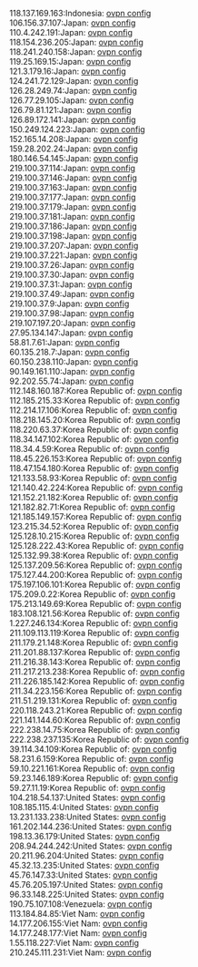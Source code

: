 118.137.169.163:Indonesia: [ovpn config](vpn/118_137_169_163.ovpn)  
106.156.37.107:Japan: [ovpn config](vpn/106_156_37_107.ovpn)  
110.4.242.191:Japan: [ovpn config](vpn/110_4_242_191.ovpn)  
118.154.236.205:Japan: [ovpn config](vpn/118_154_236_205.ovpn)  
118.241.240.158:Japan: [ovpn config](vpn/118_241_240_158.ovpn)  
119.25.169.15:Japan: [ovpn config](vpn/119_25_169_15.ovpn)  
121.3.179.16:Japan: [ovpn config](vpn/121_3_179_16.ovpn)  
124.241.72.129:Japan: [ovpn config](vpn/124_241_72_129.ovpn)  
126.28.249.74:Japan: [ovpn config](vpn/126_28_249_74.ovpn)  
126.77.29.105:Japan: [ovpn config](vpn/126_77_29_105.ovpn)  
126.79.81.121:Japan: [ovpn config](vpn/126_79_81_121.ovpn)  
126.89.172.141:Japan: [ovpn config](vpn/126_89_172_141.ovpn)  
150.249.124.223:Japan: [ovpn config](vpn/150_249_124_223.ovpn)  
152.165.14.208:Japan: [ovpn config](vpn/152_165_14_208.ovpn)  
159.28.202.24:Japan: [ovpn config](vpn/159_28_202_24.ovpn)  
180.146.54.145:Japan: [ovpn config](vpn/180_146_54_145.ovpn)  
219.100.37.114:Japan: [ovpn config](vpn/219_100_37_114.ovpn)  
219.100.37.146:Japan: [ovpn config](vpn/219_100_37_146.ovpn)  
219.100.37.163:Japan: [ovpn config](vpn/219_100_37_163.ovpn)  
219.100.37.177:Japan: [ovpn config](vpn/219_100_37_177.ovpn)  
219.100.37.179:Japan: [ovpn config](vpn/219_100_37_179.ovpn)  
219.100.37.181:Japan: [ovpn config](vpn/219_100_37_181.ovpn)  
219.100.37.186:Japan: [ovpn config](vpn/219_100_37_186.ovpn)  
219.100.37.198:Japan: [ovpn config](vpn/219_100_37_198.ovpn)  
219.100.37.207:Japan: [ovpn config](vpn/219_100_37_207.ovpn)  
219.100.37.221:Japan: [ovpn config](vpn/219_100_37_221.ovpn)  
219.100.37.26:Japan: [ovpn config](vpn/219_100_37_26.ovpn)  
219.100.37.30:Japan: [ovpn config](vpn/219_100_37_30.ovpn)  
219.100.37.31:Japan: [ovpn config](vpn/219_100_37_31.ovpn)  
219.100.37.49:Japan: [ovpn config](vpn/219_100_37_49.ovpn)  
219.100.37.9:Japan: [ovpn config](vpn/219_100_37_9.ovpn)  
219.100.37.98:Japan: [ovpn config](vpn/219_100_37_98.ovpn)  
219.107.197.20:Japan: [ovpn config](vpn/219_107_197_20.ovpn)  
27.95.134.147:Japan: [ovpn config](vpn/27_95_134_147.ovpn)  
58.81.7.61:Japan: [ovpn config](vpn/58_81_7_61.ovpn)  
60.135.218.7:Japan: [ovpn config](vpn/60_135_218_7.ovpn)  
60.150.238.110:Japan: [ovpn config](vpn/60_150_238_110.ovpn)  
90.149.161.110:Japan: [ovpn config](vpn/90_149_161_110.ovpn)  
92.202.55.74:Japan: [ovpn config](vpn/92_202_55_74.ovpn)  
112.148.160.187:Korea Republic of: [ovpn config](vpn/112_148_160_187.ovpn)  
112.185.215.33:Korea Republic of: [ovpn config](vpn/112_185_215_33.ovpn)  
112.214.17.106:Korea Republic of: [ovpn config](vpn/112_214_17_106.ovpn)  
118.218.145.20:Korea Republic of: [ovpn config](vpn/118_218_145_20.ovpn)  
118.220.63.37:Korea Republic of: [ovpn config](vpn/118_220_63_37.ovpn)  
118.34.147.102:Korea Republic of: [ovpn config](vpn/118_34_147_102.ovpn)  
118.34.4.59:Korea Republic of: [ovpn config](vpn/118_34_4_59.ovpn)  
118.45.226.153:Korea Republic of: [ovpn config](vpn/118_45_226_153.ovpn)  
118.47.154.180:Korea Republic of: [ovpn config](vpn/118_47_154_180.ovpn)  
121.133.58.93:Korea Republic of: [ovpn config](vpn/121_133_58_93.ovpn)  
121.140.42.224:Korea Republic of: [ovpn config](vpn/121_140_42_224.ovpn)  
121.152.21.182:Korea Republic of: [ovpn config](vpn/121_152_21_182.ovpn)  
121.182.82.71:Korea Republic of: [ovpn config](vpn/121_182_82_71.ovpn)  
121.185.149.157:Korea Republic of: [ovpn config](vpn/121_185_149_157.ovpn)  
123.215.34.52:Korea Republic of: [ovpn config](vpn/123_215_34_52.ovpn)  
125.128.10.215:Korea Republic of: [ovpn config](vpn/125_128_10_215.ovpn)  
125.128.222.43:Korea Republic of: [ovpn config](vpn/125_128_222_43.ovpn)  
125.132.99.38:Korea Republic of: [ovpn config](vpn/125_132_99_38.ovpn)  
125.137.209.56:Korea Republic of: [ovpn config](vpn/125_137_209_56.ovpn)  
175.127.44.200:Korea Republic of: [ovpn config](vpn/175_127_44_200.ovpn)  
175.197.106.101:Korea Republic of: [ovpn config](vpn/175_197_106_101.ovpn)  
175.209.0.22:Korea Republic of: [ovpn config](vpn/175_209_0_22.ovpn)  
175.213.149.69:Korea Republic of: [ovpn config](vpn/175_213_149_69.ovpn)  
183.108.121.56:Korea Republic of: [ovpn config](vpn/183_108_121_56.ovpn)  
1.227.246.134:Korea Republic of: [ovpn config](vpn/1_227_246_134.ovpn)  
211.109.113.119:Korea Republic of: [ovpn config](vpn/211_109_113_119.ovpn)  
211.179.21.148:Korea Republic of: [ovpn config](vpn/211_179_21_148.ovpn)  
211.201.88.137:Korea Republic of: [ovpn config](vpn/211_201_88_137.ovpn)  
211.216.38.143:Korea Republic of: [ovpn config](vpn/211_216_38_143.ovpn)  
211.217.213.238:Korea Republic of: [ovpn config](vpn/211_217_213_238.ovpn)  
211.226.185.142:Korea Republic of: [ovpn config](vpn/211_226_185_142.ovpn)  
211.34.223.156:Korea Republic of: [ovpn config](vpn/211_34_223_156.ovpn)  
211.51.219.131:Korea Republic of: [ovpn config](vpn/211_51_219_131.ovpn)  
220.118.243.21:Korea Republic of: [ovpn config](vpn/220_118_243_21.ovpn)  
221.141.144.60:Korea Republic of: [ovpn config](vpn/221_141_144_60.ovpn)  
222.238.14.75:Korea Republic of: [ovpn config](vpn/222_238_14_75.ovpn)  
222.238.237.135:Korea Republic of: [ovpn config](vpn/222_238_237_135.ovpn)  
39.114.34.109:Korea Republic of: [ovpn config](vpn/39_114_34_109.ovpn)  
58.231.6.159:Korea Republic of: [ovpn config](vpn/58_231_6_159.ovpn)  
59.10.221.161:Korea Republic of: [ovpn config](vpn/59_10_221_161.ovpn)  
59.23.146.189:Korea Republic of: [ovpn config](vpn/59_23_146_189.ovpn)  
59.27.11.19:Korea Republic of: [ovpn config](vpn/59_27_11_19.ovpn)  
104.218.54.137:United States: [ovpn config](vpn/104_218_54_137.ovpn)  
108.185.115.4:United States: [ovpn config](vpn/108_185_115_4.ovpn)  
13.231.133.238:United States: [ovpn config](vpn/13_231_133_238.ovpn)  
161.202.144.236:United States: [ovpn config](vpn/161_202_144_236.ovpn)  
198.13.36.179:United States: [ovpn config](vpn/198_13_36_179.ovpn)  
208.94.244.242:United States: [ovpn config](vpn/208_94_244_242.ovpn)  
20.211.96.204:United States: [ovpn config](vpn/20_211_96_204.ovpn)  
45.32.13.235:United States: [ovpn config](vpn/45_32_13_235.ovpn)  
45.76.147.33:United States: [ovpn config](vpn/45_76_147_33.ovpn)  
45.76.205.197:United States: [ovpn config](vpn/45_76_205_197.ovpn)  
96.33.148.225:United States: [ovpn config](vpn/96_33_148_225.ovpn)  
190.75.107.108:Venezuela: [ovpn config](vpn/190_75_107_108.ovpn)  
113.184.84.85:Viet Nam: [ovpn config](vpn/113_184_84_85.ovpn)  
14.177.206.155:Viet Nam: [ovpn config](vpn/14_177_206_155.ovpn)  
14.177.248.177:Viet Nam: [ovpn config](vpn/14_177_248_177.ovpn)  
1.55.118.227:Viet Nam: [ovpn config](vpn/1_55_118_227.ovpn)  
210.245.111.231:Viet Nam: [ovpn config](vpn/210_245_111_231.ovpn)  
